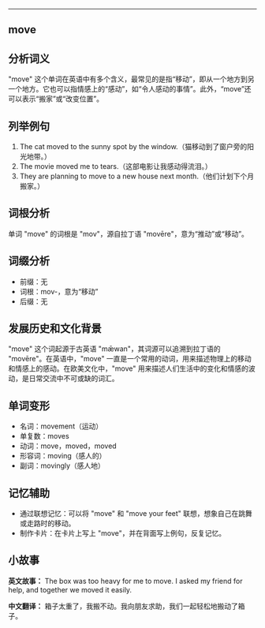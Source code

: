 
---------------
## move
## 分析词义

"move" 这个单词在英语中有多个含义，最常见的是指“移动”，即从一个地方到另一个地方。它也可以指情感上的“感动”，如“令人感动的事情”。此外，“move”还可以表示“搬家”或“改变位置”。

## 列举例句

1. The cat moved to the sunny spot by the window.（猫移动到了窗户旁的阳光地带。）
2. The movie moved me to tears.（这部电影让我感动得流泪。）
3. They are planning to move to a new house next month.（他们计划下个月搬家。）

## 词根分析

单词 "move" 的词根是 "mov"，源自拉丁语 "movēre"，意为“推动”或“移动”。

## 词缀分析

- 前缀：无
- 词根：mov-，意为“移动”
- 后缀：无

## 发展历史和文化背景

"move" 这个词起源于古英语 "mǣwan"，其词源可以追溯到拉丁语的 "movēre"。在英语中，"move" 一直是一个常用的动词，用来描述物理上的移动和情感上的感动。在欧美文化中，"move" 用来描述人们生活中的变化和情感的波动，是日常交流中不可或缺的词汇。

## 单词变形

- 名词：movement（运动）
- 单复数：moves
- 动词：move，moved，moved
- 形容词：moving（感人的）
- 副词：movingly（感人地）

## 记忆辅助

- 通过联想记忆：可以将 "move" 和 "move your feet" 联想，想象自己在跳舞或走路时的移动。
- 制作卡片：在卡片上写上 "move"，并在背面写上例句，反复记忆。

## 小故事

**英文故事：**
The box was too heavy for me to move. I asked my friend for help, and together we moved it easily.

**中文翻译：**
箱子太重了，我搬不动。我向朋友求助，我们一起轻松地搬动了箱子。

